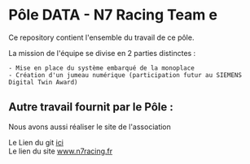 # Pôle DATA - N7 Racing Team e
Ce repository contient l'ensemble du travail de ce pôle.


La mission de l'équipe se divise en 2 parties distinctes :


    - Mise en place du système embarqué de la monoplace
    - Création d'un jumeau numérique (participation futur au SIEMENS Digital Twin Award)

## Autre travail fournit par le Pôle :
Nous avons aussi réaliser le site de l'association

Le Lien du git [ici](https://github.com/LucasThTrT/n7racing)\
Le lien du site www.n7racing.fr
